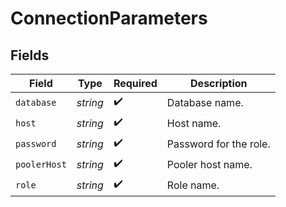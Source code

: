 # ConnectionParameters


## Fields

| Field                   | Type                    | Required                | Description             |
| ----------------------- | ----------------------- | ----------------------- | ----------------------- |
| `database`              | *string*                | :heavy_check_mark:      | Database name.<br/>     |
| `host`                  | *string*                | :heavy_check_mark:      | Host name.<br/>         |
| `password`              | *string*                | :heavy_check_mark:      | Password for the role.<br/> |
| `poolerHost`            | *string*                | :heavy_check_mark:      | Pooler host name.<br/>  |
| `role`                  | *string*                | :heavy_check_mark:      | Role name.<br/>         |